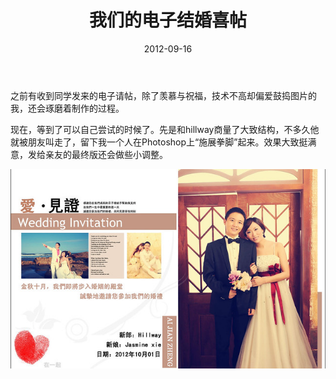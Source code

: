 ﻿---
title: "我们的电子结婚喜帖"
date: 2012-09-16
categories: 
  - "essay"
tags: 
  - "喜帖"
  - "结婚"
---

之前有收到同学发来的电子请帖，除了羡慕与祝福，技术不高却偏爱鼓捣图片的我，还会琢磨着制作的过程。

现在，等到了可以自己尝试的时候了。先是和hillway商量了大致结构，不多久他就被朋友叫走了，留下我一个人在Photoshop上“施展拳脚”起来。效果大致挺满意，发给亲友的最终版还会做些小调整。

![電子請帖3](/images/7991202822_6368138fee_z.jpg)
